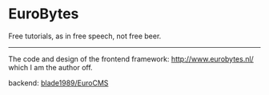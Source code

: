 EuroBytes
=========

Free tutorials, as in free speech, not free beer. 

---

The code and design of the frontend framework: http://www.eurobytes.nl/ which I am the author off.

backend: [blade1989/EuroCMS](https://github.com/blade1989/EuroCMS)
